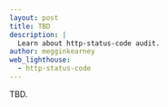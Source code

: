 ```yaml
---
layout: post
title: TBD
description: |
  Learn about http-status-code audit.
author: megginkearney
web_lighthouse:
  - http-status-code
---
```


TBD.